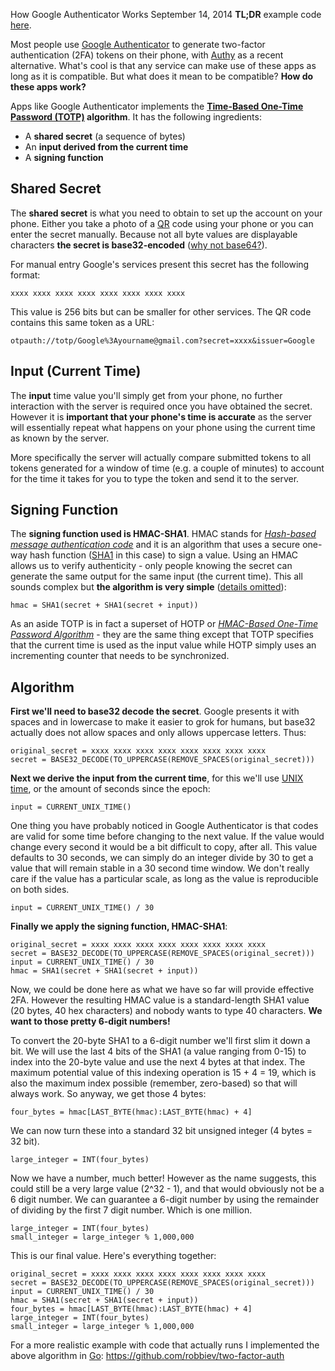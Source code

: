 How Google Authenticator Works
September 14, 2014
**TL;DR** example code [here](https://github.com/robbiev/two-factor-auth).

Most people use [Google Authenticator](https://code.google.com/p/google-authenticator/) to generate two-factor authentication (2FA) tokens on their phone, with [Authy](https://www.authy.com/) as a recent alternative. What's cool is that any service can make use of these apps as long as it is compatible. But what does it mean to be compatible? **How do these apps work?**

Apps like Google Authenticator implements the **[Time-Based One-Time Password (TOTP)](http://tools.ietf.org/html/rfc6238) algorithm**. It has the following ingredients:

* A **shared secret** (a sequence of bytes)
* An **input derived from the current time**
* A **signing function**

## Shared Secret

The **shared secret** is what you need to obtain to set up the account on your phone. Either you take a photo of a [QR](https://en.wikipedia.org/wiki/QR_code) code using your phone or you can enter the secret manually. Because not all byte values are displayable characters **the secret is base32-encoded** ([why not base64?](https://en.wikipedia.org/wiki/Base32#Advantages)).

For manual entry Google's services present this secret has the following format: 

```
xxxx xxxx xxxx xxxx xxxx xxxx xxxx xxxx
``` 

This value is 256 bits but can be smaller for other services. The QR code contains this same token as a URL: 
```
otpauth://totp/Google%3Ayourname@gmail.com?secret=xxxx&issuer=Google
```

## Input (Current Time)

The **input** time value you'll simply get from your phone, no further interaction with the server is required once you have obtained the secret. However it is **important that your phone's time is accurate** as the server will essentially repeat what happens on your phone using the current time as known by the server. 

More specifically the server will actually compare submitted tokens to all tokens generated for a window of time (e.g. a couple of minutes) to account for the time it takes for you to type the token and send it to the server.

## Signing Function

The **signing function used is HMAC-SHA1**. HMAC stands for *[Hash-based message authentication code](https://en.wikipedia.org/wiki/Hash-based_message_authentication_code)* and it is an algorithm that uses a secure one-way hash function ([SHA1](https://en.wikipedia.org/wiki/SHA-1) in this case) to sign a value. Using an HMAC allows us to verify authenticity - only people knowing the secret can generate the same output for the same input (the current time). This all sounds complex but **the algorithm is very simple** ([details omitted](https://en.wikipedia.org/wiki/Hash-based_message_authentication_code)):

```
hmac = SHA1(secret + SHA1(secret + input))
```

As an aside TOTP is in fact a superset of HOTP or *[HMAC-Based One-Time Password Algorithm](https://tools.ietf.org/html/rfc4226)* - they are the same thing except that TOTP specifies that the current time is used as the input value while HOTP simply uses an incrementing counter that needs to be synchronized.

## Algorithm

**First we'll need to base32 decode the secret**. Google presents it with spaces and in lowercase to make it easier to grok for humans, but base32 actually does not allow spaces and only allows uppercase letters. Thus:

```
original_secret = xxxx xxxx xxxx xxxx xxxx xxxx xxxx xxxx
secret = BASE32_DECODE(TO_UPPERCASE(REMOVE_SPACES(original_secret)))
```

**Next we derive the input from the current time**, for this we'll use [UNIX time](https://en.wikipedia.org/wiki/Unix_time), or the amount of seconds since the epoch:

```
input = CURRENT_UNIX_TIME()
```

One thing you have probably noticed in Google Authenticator is that codes are valid for some time before changing to the next value. If the value would change every second it would be a bit difficult to copy, after all. This value defaults to 30 seconds, we can simply do an integer divide by 30 to get a value that will remain stable in a 30 second time window. We don't really care if the value has a particular scale, as long as the value is reproducible on both sides.

```
input = CURRENT_UNIX_TIME() / 30
```

**Finally we apply the signing function, HMAC-SHA1**:

```
original_secret = xxxx xxxx xxxx xxxx xxxx xxxx xxxx xxxx
secret = BASE32_DECODE(TO_UPPERCASE(REMOVE_SPACES(original_secret)))
input = CURRENT_UNIX_TIME() / 30
hmac = SHA1(secret + SHA1(secret + input))
```

Now, we could be done here as what we have so far will provide effective 2FA. However the resulting HMAC value is a standard-length SHA1 value (20 bytes, 40 hex characters) and nobody wants to type 40 characters. **We want to those pretty 6-digit numbers!**

To convert the 20-byte SHA1 to a 6-digit number we'll first slim it down a bit. We will use the last 4 bits of the SHA1 (a value ranging from 0-15) to index into the 20-byte value and use the next 4 bytes at that index. The maximum potential value of this indexing operation is 15 + 4 = 19, which is also the maximum index possible (remember, zero-based) so that will always work. So anyway, we get those 4 bytes:

```
four_bytes = hmac[LAST_BYTE(hmac):LAST_BYTE(hmac) + 4]
```

We can now turn these into a standard 32 bit unsigned integer (4 bytes = 32 bit).

```
large_integer = INT(four_bytes)
```

Now we have a number, much better! However as the name suggests, this could still be a very large value (2^32 - 1), and that would obviously not be a 6 digit number. We can guarantee a 6-digit number by using the remainder of dividing by the first 7 digit number. Which is one million.

```
large_integer = INT(four_bytes)
small_integer = large_integer % 1,000,000
```

This is our final value. Here's everything together:

```
original_secret = xxxx xxxx xxxx xxxx xxxx xxxx xxxx xxxx
secret = BASE32_DECODE(TO_UPPERCASE(REMOVE_SPACES(original_secret)))
input = CURRENT_UNIX_TIME() / 30
hmac = SHA1(secret + SHA1(secret + input))
four_bytes = hmac[LAST_BYTE(hmac):LAST_BYTE(hmac) + 4]
large_integer = INT(four_bytes)
small_integer = large_integer % 1,000,000
```

For a more realistic example with code that actually runs I implemented the above algorithm in [Go](http://golang.org): https://github.com/robbiev/two-factor-auth
